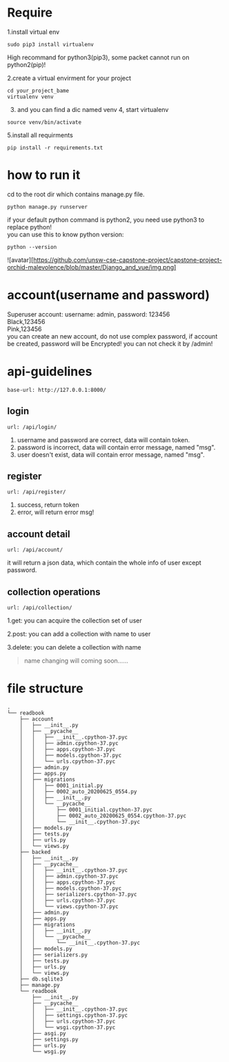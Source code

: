
# Require
1.install virtual env
```
sudo pip3 install virtualenv
```
High recommand for python3(pip3), some packet cannot run on python2(pip)! 

2.create a virtual envirment for your project
```
cd your_project_bame
virtualenv venv
```
3. and you can find a dic named venv 
4, start virtualenv
```
source venv/bin/activate
```
5.install all requirments
```
pip install -r requirements.txt
```

# how to run it
cd to the root dir which contains manage.py file.<br>
```
python manage.py runserver
```
if your default python command is python2, you need use python3 to replace python!<br>
you can use this to know python version:
```
python --version
```

![avatar][https://github.com/unsw-cse-capstone-project/capstone-project-orchid-malevolence/blob/master/Django_and_vue/img.png]

# account(username and password)
Superuser account: username: admin, password: 123456<br>
Black,123456<br>
Pink,123456<br>
you can create an new account, do not use complex password, if account be created, password will be Encrypted! you can not check it by /admin!

# api-guidelines
```
base-url: http://127.0.0.1:8000/
```
## login
```
url: /api/login/
```
1. username and password are correct, data will contain token.
2. password is incorrect, data will contain error message, named "msg".
3. user doesn't exist, data will contain error message, named "msg".

## register
```
url: /api/register/
```
1. success, return token
2. error, will return error msg!

## account detail
```
url: /api/account/
```
it will return a json data, which contain the whole info of user except password.

## collection operations
```
url: /api/collection/
```
1.get:
you can acquire the collection set of user

2.post:
you can add a collection with name to user

3.delete:
you can delete a collection with name

>name changing will coming soon……

# file structure
```
.
└── readbook
    ├── account
    │   ├── __init__.py
    │   ├── __pycache__
    │   │   ├── __init__.cpython-37.pyc
    │   │   ├── admin.cpython-37.pyc
    │   │   ├── apps.cpython-37.pyc
    │   │   ├── models.cpython-37.pyc
    │   │   └── urls.cpython-37.pyc
    │   ├── admin.py
    │   ├── apps.py
    │   ├── migrations
    │   │   ├── 0001_initial.py
    │   │   ├── 0002_auto_20200625_0554.py
    │   │   ├── __init__.py
    │   │   └── __pycache__
    │   │       ├── 0001_initial.cpython-37.pyc
    │   │       ├── 0002_auto_20200625_0554.cpython-37.pyc
    │   │       └── __init__.cpython-37.pyc
    │   ├── models.py
    │   ├── tests.py
    │   ├── urls.py
    │   └── views.py
    ├── backed
    │   ├── __init__.py
    │   ├── __pycache__
    │   │   ├── __init__.cpython-37.pyc
    │   │   ├── admin.cpython-37.pyc
    │   │   ├── apps.cpython-37.pyc
    │   │   ├── models.cpython-37.pyc
    │   │   ├── serializers.cpython-37.pyc
    │   │   ├── urls.cpython-37.pyc
    │   │   └── views.cpython-37.pyc
    │   ├── admin.py
    │   ├── apps.py
    │   ├── migrations
    │   │   ├── __init__.py
    │   │   └── __pycache__
    │   │       └── __init__.cpython-37.pyc
    │   ├── models.py
    │   ├── serializers.py
    │   ├── tests.py
    │   ├── urls.py
    │   └── views.py
    ├── db.sqlite3
    ├── manage.py
    └── readbook
        ├── __init__.py
        ├── __pycache__
        │   ├── __init__.cpython-37.pyc
        │   ├── settings.cpython-37.pyc
        │   ├── urls.cpython-37.pyc
        │   └── wsgi.cpython-37.pyc
        ├── asgi.py
        ├── settings.py
        ├── urls.py
        └── wsgi.py
```
